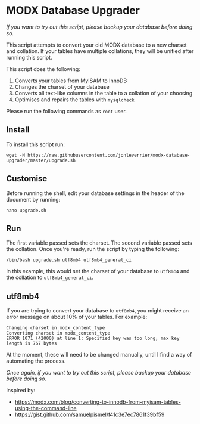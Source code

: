 # MODX Database Upgrader

_If you want to try out this script, please backup your database before doing so._

This script attempts to convert your old MODX database to a new charset and collation. If your tables have multiple collations, they will be unified after running this script.

This script does the following:
1. Converts your tables from MyISAM to InnoDB
2. Changes the charset of your database
3. Converts all text-like columns in the table to a collation of your choosing
4. Optimises and repairs the tables with `mysqlcheck`

Please run the following commands as `root` user.

## Install
To install this script run:
```
wget -N https://raw.githubusercontent.com/jonleverrier/modx-database-upgrader/master/upgrade.sh
```

## Customise
Before running the shell, edit your database settings in the header of the document by running:
```
nano upgrade.sh
```

## Run
The first variable passed sets the charset. The second variable passed sets the collation. Once you're ready, run the script by typing the following:
```
/bin/bash upgrade.sh utf8mb4 utf8mb4_general_ci
```
In this example, this would set the charset of your database to `utf8mb4` and the collation to `utf8mb4_general_ci`.

## utf8mb4
If you are trying to convert your database to `utf8mb4`, you might receive an error message on about 10% of your tables. For example:

```
Changing charset in modx_content_type
Converting charset in modx_content_type
ERROR 1071 (42000) at line 1: Specified key was too long; max key length is 767 bytes
```
At the moment, these will need to be changed manually, until I find a way of automating the process.

*Once again, if you want to try out this script, please backup your database before doing so.*

Inspired by:
*   https://modx.com/blog/converting-to-innodb-from-myisam-tables-using-the-command-line
*   https://gist.github.com/samuelpismel/f41c3e7ec7861f39bf59
